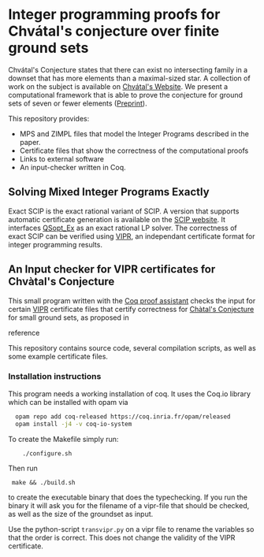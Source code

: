 # Integer programming proofs for Chvátal's conjecture over finite ground sets

Chvátal's Conjecture states that there can exist no intersecting family in a downset that has more elements than a maximal-sized star. A collection of work on the subject is available on [Chvátal's Website](http://users.encs.concordia.ca/~chvatal/conjecture.html).
We present a computational framework that is able to prove the conjecture for ground sets of seven or fewer elements ([Preprint](link)).

This repository provides:
- MPS and ZIMPL files that model the Integer Programs described in the paper.
- Certificate files that show the correctness of the computational proofs
- Links to external software
- An input-checker written in Coq.

## Solving Mixed Integer Programs Exactly

Exact SCIP is the exact rational variant of SCIP. A version that supports automatic certificate generation is available on the [SCIP website](http://scip.zib.de/#exact). It interfaces [QSopt_Ex](http://www.dii.uchile.cl/~daespino/ESolver_doc/main.html) as an exact rational LP solver. The correctness of exact SCIP can be verified using [VIPR](https://github.com/ambros-gleixner/VIPR), an independant certificate format for integer programming results.

## An Input checker for VIPR certificates for Chvàtal's Conjecture

This small program written with the [Coq proof assistant](https://coq.inria.fr/)
checks the input for certain [VIPR](https://github.com/ambros-gleixner/VIPR) certificate files
that certify correctness for [Chàtal's Conjecture](http://users.encs.concordia.ca/~chvatal/conjecture.html) for small ground sets,
as proposed in

reference

This repository contains source code, several compilation scripts, as well as some example certificate files.


### Installation instructions

This program needs a working installation of coq.
It uses the Coq.io library which can be installed with opam via


``` bash
  opam repo add coq-released https://coq.inria.fr/opam/released
  opam install -j4 -v coq-io-system
```




To create the Makefile simply run:

``` bash
    ./configure.sh
```

Then run

     make && ./build.sh

to create the executable binary that does the typechecking.
If you run the binary it will ask you for the filename of a vipr-file that should be checked, as well as the size of the groundset as input.

Use the python-script `transvipr.py` on a vipr file to rename the variables so that the order is correct. This does not change the validity of the VIPR certificate.
